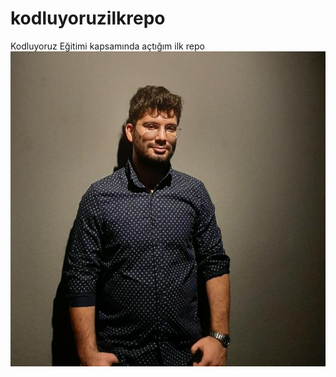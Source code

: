 # kodluyoruzilkrepo
Kodluyoruz Eğitimi kapsamında açtığım ilk repo
![img](./309159843_469300585224814_2663068595170263086_n.jpg)